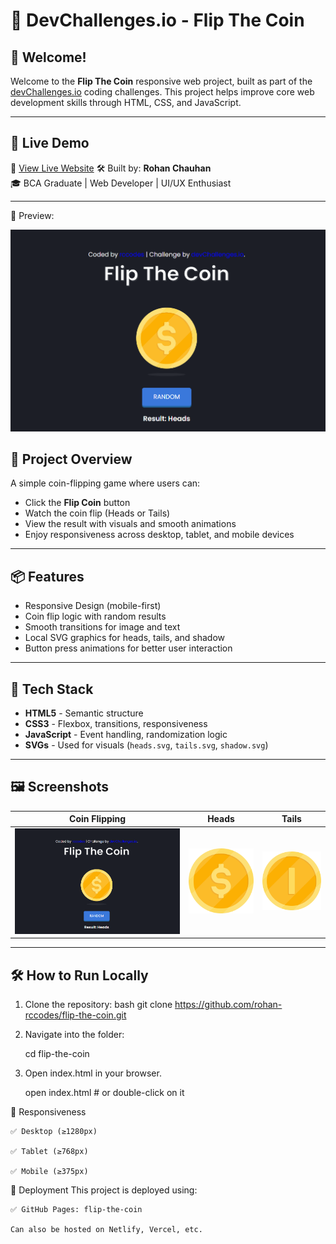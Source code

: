 # 🎯 DevChallenges.io - Flip The Coin


## 👋 Welcome!

Welcome to the **Flip The Coin** responsive web project, built as part of the [devChallenges.io](https://devchallenges.io/) coding challenges. This project helps improve core web development skills through HTML, CSS, and JavaScript.

---

## 🚀 Live Demo

🔗 [View Live Website](https://rohan-rccodes.github.io/Coin-flip/) 
🛠 Built by: **Rohan Chauhan**  
🎓 BCA Graduate | Web Developer | UI/UX Enthusiast

---
📸 Preview:

![Preview](images/preview.png)

## 🧠 Project Overview

A simple coin-flipping game where users can:

- Click the **Flip Coin** button
- Watch the coin flip (Heads or Tails)
- View the result with visuals and smooth animations
- Enjoy responsiveness across desktop, tablet, and mobile devices

---

## 📦 Features

- Responsive Design (mobile-first)
- Coin flip logic with random results
- Smooth transitions for image and text
- Local SVG graphics for heads, tails, and shadow
- Button press animations for better user interaction

---

## 🧩 Tech Stack

- **HTML5** - Semantic structure
- **CSS3** - Flexbox, transitions, responsiveness
- **JavaScript** - Event handling, randomization logic
- **SVGs** - Used for visuals (`heads.svg`, `tails.svg`, `shadow.svg`)

---

## 🖼 Screenshots

| Coin Flipping | Heads | Tails |
|---------------|-------|-------|
| ![Main UI](./images/preview.png) | ![Heads](./images/heads.svg) | ![Tails](./images/tails.svg) |

---

## 🛠 How to Run Locally

1. Clone the repository:
   bash
   git clone https://github.com/rohan-rccodes/flip-the-coin.git

2. Navigate into the folder:

   cd flip-the-coin

3. Open index.html in your browser.

   open index.html  # or double-click on it

📱 Responsiveness

    ✅ Desktop (≥1280px)

    ✅ Tablet (≥768px)

    ✅ Mobile (≥375px)

📡 Deployment
   This project is deployed using:

    ✅ GitHub Pages: flip-the-coin

    Can also be hosted on Netlify, Vercel, etc.

